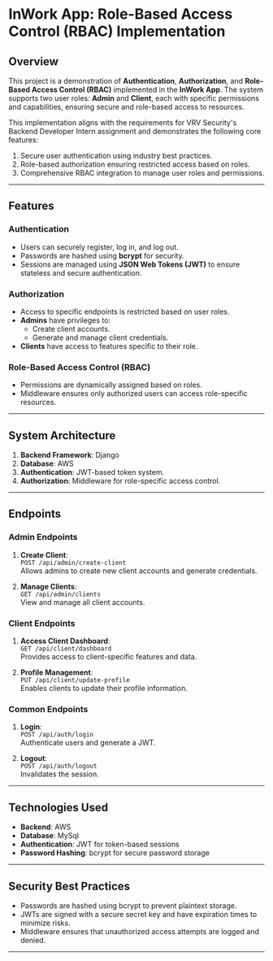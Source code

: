 # **InWork App: Role-Based Access Control (RBAC) Implementation**

## **Overview**

This project is a demonstration of **Authentication**, **Authorization**, and **Role-Based Access Control (RBAC)** implemented in the **InWork App**. The system supports two user roles: **Admin** and **Client**, each with specific permissions and capabilities, ensuring secure and role-based access to resources.

This implementation aligns with the requirements for VRV Security's Backend Developer Intern assignment and demonstrates the following core features:

1. Secure user authentication using industry best practices.
2. Role-based authorization ensuring restricted access based on roles.
3. Comprehensive RBAC integration to manage user roles and permissions.

---

## **Features**

### **Authentication**
- Users can securely register, log in, and log out.
- Passwords are hashed using **bcrypt** for security.
- Sessions are managed using **JSON Web Tokens (JWT)** to ensure stateless and secure authentication.

### **Authorization**
- Access to specific endpoints is restricted based on user roles.
- **Admins** have privileges to:
  - Create client accounts.
  - Generate and manage client credentials.
- **Clients** have access to features specific to their role.

### **Role-Based Access Control (RBAC)**
- Permissions are dynamically assigned based on roles.
- Middleware ensures only authorized users can access role-specific resources.

---

## **System Architecture**

1. **Backend Framework**: Django
2. **Database**: AWS
3. **Authentication**: JWT-based token system.
4. **Authorization**: Middleware for role-specific access control.

---

## **Endpoints**

### **Admin Endpoints**
1. **Create Client**:  
   `POST /api/admin/create-client`  
   Allows admins to create new client accounts and generate credentials.

2. **Manage Clients**:  
   `GET /api/admin/clients`  
   View and manage all client accounts.

### **Client Endpoints**
1. **Access Client Dashboard**:  
   `GET /api/client/dashboard`  
   Provides access to client-specific features and data.

2. **Profile Management**:  
   `PUT /api/client/update-profile`  
   Enables clients to update their profile information.

### **Common Endpoints**
1. **Login**:  
   `POST /api/auth/login`  
   Authenticate users and generate a JWT.

2. **Logout**:  
   `POST /api/auth/logout`  
   Invalidates the session.

---

## **Technologies Used**

- **Backend**: AWS
- **Database**: MySql
- **Authentication**: JWT for token-based sessions
- **Password Hashing**: bcrypt for secure password storage

---

## **Security Best Practices**

- Passwords are hashed using bcrypt to prevent plaintext storage.
- JWTs are signed with a secure secret key and have expiration times to minimize risks.
- Middleware ensures that unauthorized access attempts are logged and denied.

---

